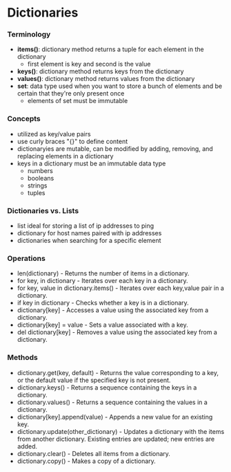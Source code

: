 # Dictionaries

### Terminology
- __items()__: dictionary method returns a tuple for each element in the dictionary
    * first element is key and second is the value
- __keys()__: dictionary method returns keys from the dictionary
- __values()__: dictionary method returns values from the dictionary
- __set__: data type used when you want to store a bunch of elements and be certain that they're only present once
    * elements of set must be immutable

### Concepts
- utilized as key/value pairs
- use curly braces "{}" to define content
- dictionaryies are mutable, can be modified by adding, removing, and replacing elements in a dictionary
- keys in a dictionary must be an immutable data type
    * numbers
    * booleans
    * strings
    * tuples

### Dictionaries vs. Lists
- list ideal for storing a list of ip addresses to ping
- dictionary for host names paired with ip addresses
- dictionaries when searching for a specific element

### Operations
- len(dictionary) - Returns the number of items in a dictionary.
- for key, in dictionary - Iterates over each key in a dictionary.
- for key, value in dictionary.items() - Iterates over each key,value pair in a dictionary.
- if key in dictionary - Checks whether a key is in a dictionary.
- dictionary[key] - Accesses a value using the associated key from a dictionary.
- dictionary[key] = value - Sets a value associated with a key.
- del dictionary[key] - Removes a value using the associated key from a dictionary.

### Methods
- dictionary.get(key, default) - Returns the value corresponding to a key, or the default value if the specified key is not present.
- dictionary.keys() - Returns a sequence containing the keys in a dictionary.
- dictionary.values() - Returns a sequence containing the values in a dictionary.
- dictionary[key].append(value) - Appends a new value for an existing key.
- dictionary.update(other_dictionary) - Updates a dictionary with the items from another dictionary. Existing entries are updated; new entries are added.
- dictionary.clear() - Deletes all items from a dictionary.
- dictionary.copy() - Makes a copy of a dictionary.
